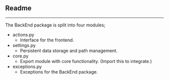 ## Readme
------------------------
The BackEnd package is split into four modules;

* actions.py
  * Interface for the frontend.
* settings.py
  * Persistent data storage and path management.
* core.py
  * Export module with core functionality. (Import this to integrate.)
* exceptions.py
  * Exceptions for the BackEnd package.